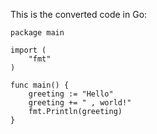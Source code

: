 This is the converted code in Go:
```
package main

import (
	"fmt"
)

func main() {
	greeting := "Hello"
	greeting += " , world!"
	fmt.Println(greeting)
}

```
